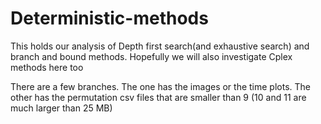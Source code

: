 # Deterministic-methods

This holds our analysis of Depth first search(and exhaustive search) and branch and bound methods. Hopefully we will also 
investigate Cplex methods here too

There are a few branches. The one has the images or the time plots. The other has the permutation csv files that are smaller than 9 (10 and 11 are much larger than 25 MB)


